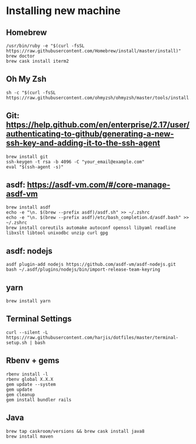 # Installing new machine

## Homebrew
    /usr/bin/ruby -e "$(curl -fsSL https://raw.githubusercontent.com/Homebrew/install/master/install)"
    brew doctor
    brew cask install iterm2

## Oh My Zsh
    sh -c "$(curl -fsSL https://raw.githubusercontent.com/ohmyzsh/ohmyzsh/master/tools/install.sh)"

## Git: https://help.github.com/en/enterprise/2.17/user/authenticating-to-github/generating-a-new-ssh-key-and-adding-it-to-the-ssh-agent
    brew install git
    ssh-keygen -t rsa -b 4096 -C "your_email@example.com"
    eval "$(ssh-agent -s)"
    

## asdf: https://asdf-vm.com/#/core-manage-asdf-vm
    brew install asdf
    echo -e "\n. $(brew --prefix asdf)/asdf.sh" >> ~/.zshrc
    echo -e "\n. $(brew --prefix asdf)/etc/bash_completion.d/asdf.bash" >> ~/.zshrc
    brew install coreutils automake autoconf openssl libyaml readline libxslt libtool unixodbc unzip curl gpg

## asdf: nodejs
    asdf plugin-add nodejs https://github.com/asdf-vm/asdf-nodejs.git
    bash ~/.asdf/plugins/nodejs/bin/import-release-team-keyring
## yarn
    brew install yarn
    
## Terminal Settings
    curl --silent -L https://raw.githubusercontent.com/harjis/dotfiles/master/terminal-setup.sh | bash

## Rbenv + gems
    rbenv install -l
    rbenv global X.X.X
    gem update --system
    gem update
    gem cleanup
    gem install bundler rails
    
## Java
    brew tap caskroom/versions && brew cask install java8
    brew install maven
